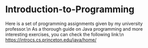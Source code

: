 # Introduction-to-Programming

Here is a set of programming assignments given by my university professor.\n
As a thorough guide on Java programming and more interesting exercises, you can check the following link:\n
https://introcs.cs.princeton.edu/java/home/
